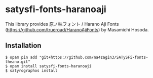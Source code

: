 # satysfi-fonts-haranoaji

This library provides 原ノ味フォント / Harano Aji Fonts (https://github.com/trueroad/HaranoAjiFonts) by Masamichi Hosoda.

## Installation

    $ opam pin add "git+https://github.com/na4zagin3/SATySFi-fonts-theano.git"
    $ opam install satysfi-fonts-haranoaji
    $ satyrographos install
